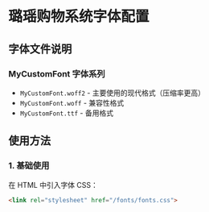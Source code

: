 # 璐瑶购物系统字体配置

## 字体文件说明

### MyCustomFont 字体系列
- `MyCustomFont.woff2` - 主要使用的现代格式（压缩率更高）
- `MyCustomFont.woff` - 兼容性格式
- `MyCustomFont.ttf` - 备用格式

## 使用方法

### 1. 基础使用
在 HTML 中引入字体 CSS：
```html
<link rel="stylesheet" href="/fonts/fonts.css">